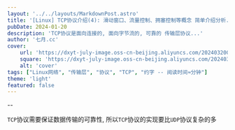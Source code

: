 ```yaml
---
layout: '../../layouts/MarkdownPost.astro'
title: '[Linux] TCP协议介绍(4): 滑动窗口、流量控制、拥塞控制等概念 简单介绍分析...'
pubDate: 2024-01-20
description: 'TCP协议是面向连接的, 面向字节流的, 可靠的 传输层协议...'
author: '七月.cc'
cover:
    url: 'https://dxyt-july-image.oss-cn-beijing.aliyuncs.com/202403200107915.webp'
    square: 'https://dxyt-july-image.oss-cn-beijing.aliyuncs.com/202403200107915.webp'
    alt: 'cover'
tags: ["Linux网络", "传输层", "协议", "TCP", "约字 -- 阅读时间≈分钟"]
theme: 'light'
featured: false
---
```


--

`TCP`协议需要保证数据传输的可靠性, 所以`TCP`协议的实现要比`UDP`协议复杂的多


